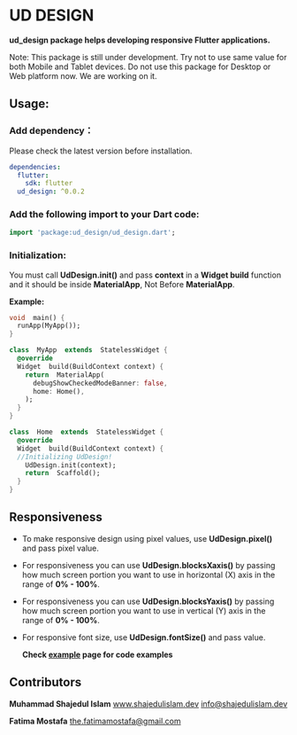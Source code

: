 # UD DESIGN

**ud_design package helps developing responsive Flutter applications.**

Note: This package is still under development. Try not to use same value for both Mobile and Tablet devices. Do not use this package for Desktop or Web platform now. We are working on it.


## Usage:

### Add dependency：

Please check the latest version before installation.

```yaml
dependencies:
  flutter:
    sdk: flutter
  ud_design: ^0.0.2
```

### Add the following import to your Dart code:

```dart
import 'package:ud_design/ud_design.dart';
```


### Initialization:

You must call **UdDesign.init()** and pass **context** in a **Widget build** function and it should be inside **MaterialApp**, Not Before **MaterialApp**.

**Example:**

```dart
void  main() {
  runApp(MyApp());
}

class  MyApp  extends  StatelessWidget {
  @override
  Widget  build(BuildContext context) {
    return  MaterialApp(
      debugShowCheckedModeBanner: false,
      home: Home(),
    );
  }
}

class  Home  extends  StatelessWidget {
  @override
  Widget  build(BuildContext context) {
  //Initializing UdDesign!
    UdDesign.init(context);
    return  Scaffold();
  }
}
```


## Responsiveness

* To make responsive design using pixel values, use **UdDesign.pixel()** and pass pixel value.

* For responsiveness you can use **UdDesign.blocksXaxis()** by passing how much screen portion you want to use in horizontal (X) axis in the range of **0% - 100%**.

* For responsiveness you can use **UdDesign.blocksYaxis()** by passing how much screen portion you want to use in vertical (Y) axis in the range of **0% - 100%**.

* For responsive font size, use  **UdDesign.fontSize()** and pass value.

	**Check [example](https://pub.dev/packages/ud_design/example) page for code examples**


## Contributors

**Muhammad Shajedul Islam**
www.shajedulislam.dev
info@shajedulislam.dev


**Fatima Mostafa**
the.fatimamostafa@gmail.com


